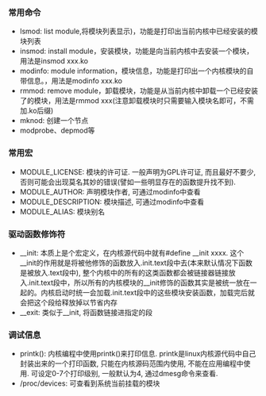 ### 常用命令
- lsmod: list module,将模块列表显示)，功能是打印出当前内核中已经安装的模块列表
- insmod: install module，安装模块，功能是向当前内核中去安装一个模块，用法是insmod xxx.ko
- modinfo: module information，模块信息，功能是打印出一个内核模块的自带信息。，用法是modinfo xxx.ko
- rmmod: remove module，卸载模块，功能是从当前内核中卸载一个已经安装了的模块，用法是rmmod xxx(注意卸载模块时只需要输入模块名即可，不需加.ko后缀)
- mknod: 创建一个节点
- modprobe、depmod等

### 常用宏
- MODULE_LICENSE: 模块的许可证. 一般声明为GPL许可证, 而且最好不要少, 否则可能会出现莫名其妙的错误(譬如一些明显存在的函数提升找不到).
- MODULE_AUTHOR: 声明模块作者, 可通过modinfo中查看
- MODULE_DESCRIPTION: 模块描述, 可通过modinfo中查看
- MODULE_ALIAS: 模块别名

### 驱动函数修饰符
- __init: 本质上是个宏定义，在内核源代码中就有#define __init xxxx. 这个__init的作用就是将被他修饰的函数放入.init.text段中去(本来默认情况下函数是被放入.text段中), 整个内核中的所有的这类函数都会被链接器链接放入.init.text段中，所以所有的内核模块的__init修饰的函数其实是被统一放在一起的。内核启动时统一会加载.init.text段中的这些模块安装函数，加载完后就会把这个段给释放掉以节省内存
- __exit: 类似于__init, 将函数链接进指定的段

### 调试信息
- printk(): 内核编程中使用printk()来打印信息. printk是linux内核源代码中自己封装出来的一个打印函数, 只能在内核源码范围内使用, 不能在应用编程中使用. 可设定0-7个打印级别, 一般默认为4, 通过dmesg命令来查看.
- /proc/devices: 可查看到系统当前挂载的模块